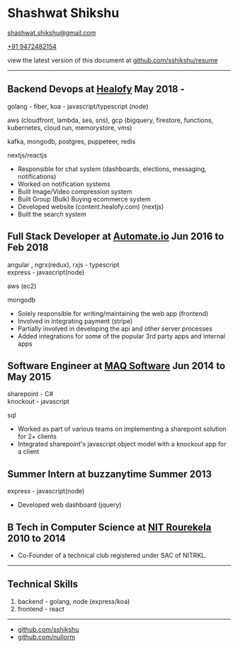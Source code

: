 # Shashwat Shikshu

[shashwat.shikshu@gmail.com](mailto:shashwat.shikshu@gmail.com)

[+91 9472482154](tel:+919472482154)

view the latest version of this document at [github.com/sshikshu/resume](https://github.com/sshikshu/resume)

<hr />

## Backend Devops at [Healofy](https://healofy.com) May 2018 -

golang - fiber, koa - javascript/typescript (node)

aws (cloudfront, lambda, ses, sns), gcp (bigquery, firestore, functions, kubernetes, cloud run, memorystore, vms)

kafka, mongodb, postgres, puppeteer, redis

nextjs/reactjs

- Responsible for chat system (dashboards, elections, messaging, notifications)
- Worked on notification systems
- Built Image/Video compression system
- Built Group (Bulk) Buying ecommerce system
- Developed website (content.healofy.com) (nextjs)
- Built the search system

## Full Stack Developer at [Automate.io](https://automate.io/app) Jun 2016 to Feb 2018

angular , ngrx(redux), rxjs - typescript  
express - javascript(node)

aws (ec2)

mongodb

- Solely responsible for writing/maintaining the web app (frontend)
- Involved in integrating payment (stripe)
- Partially involved in developing the api and other server processes
- Added integrations for some of the popular 3rd party apps and internal apps

## Software Engineer at [MAQ Software](https://maqsoftware.com/) Jun 2014 to May 2015

sharepoint - C#  
knockout - javascript

sql

- Worked as part of various teams on implementing a sharepoint solution for 2+ clients
- Integrated sharepoint's javascript object model with a knockout app for a client

## Summer Intern at buzzanytime Summer 2013

express - javascript(node)

- Developed web dashboard (jquery)

## B Tech in Computer Science at [NIT Rourekela](http://www.nitrkl.ac.in/) 2010 to 2014

- Co-Founder of a technical club registered under SAC of NITRKL.

<hr />

## Technical Skills

1. backend - golang, node (express/koa)
2. frontend - react

<hr />

- [github.com/sshikshu](https://github.com/sshikshu)
- [github.com/nullorm](https://github.com/nullorm)
